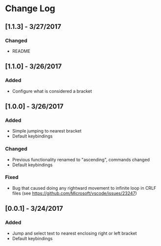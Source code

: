 # Change Log

## [1.1.3] - 3/27/2017
### Changed
- README

## [1.1.0] - 3/26/2017
### Added
- Configure what is considered a bracket

## [1.0.0] - 3/26/2017
### Added
- Simple jumping to nearest bracket
- Default keybindings

### Changed
- Previous functionality renamed to "ascending", commands changed
- Default keybindings

### Fixed
- Bug that caused doing any rightward movement to infinite loop in CRLF files (see https://github.com/Microsoft/vscode/issues/23247)

## [0.0.1] - 3/24/2017
### Added
- Jump and select text to nearest enclosing right or left bracket
- Default keybindings
